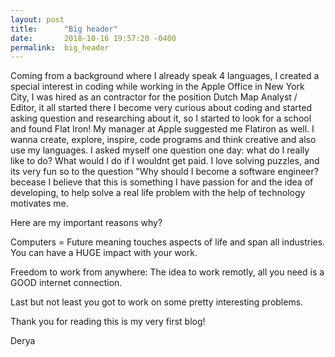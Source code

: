 ```yaml
---
layout: post
title:      "Big header"
date:       2018-10-16 19:57:20 -0400
permalink:  big_header
---
```


Coming from a background where I already speak 4 languages, I created a special interest in coding while working in the  Apple Office in New York City, I was hired as an contractor for the position Dutch Map Analyst / Editor, it all started there I become very curious about coding and started asking question and researching about it, so I started to look for a school and found Flat Iron! My manager at Apple suggested me Flatiron as well. I wanna create, explore, inspire, code programs and think creative and also use my languages. I asked myself one question one day: what do I really like to do? What would I do if I wouldnt get paid. I love solving puzzles, and its very fun so to the question "Why should I become a software engineer? becease I believe that this is something I have passion for and the idea of developing, to help solve a real life problem with the help of technology motivates me. [](http://)

Here are my important reasons why?

Computers = Future meaning touches aspects of life and span all industries. You can have a HUGE impact with your work. 

Freedom to work from anywhere: The idea to work remotly, all you need is a GOOD internet connection. 

Last but not least you got to work on some pretty interesting problems. 

Thank you for reading this is my very first blog! 

Derya 


